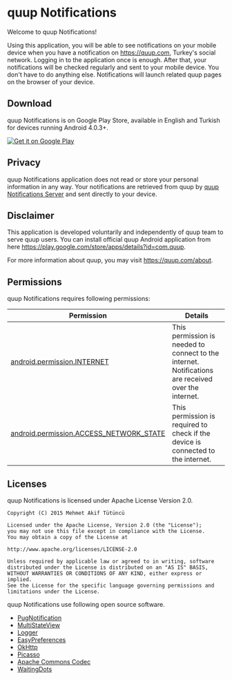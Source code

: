 quup Notifications
=================================

Welcome to quup Notifications!

Using this application, you will be able to see notifications on your mobile device when you have a notification on https://quup.com, Turkey's social network. Logging in to the application once is enough. After that, your notifications will be checked regularly and sent to your mobile device. You don't have to do anything else.
Notifications will launch related quup pages on the browser of your device.

Download
--------------
quup Notifications is on Google Play Store, available in English and Turkish for devices running Android 4.0.3+.

<a href="https://play.google.com/store/apps/details?id=com.mehmetakiftutuncu.quupnotifications">
  <img alt="Get it on Google Play"
       src="https://developer.android.com/images/brand/en_generic_rgb_wo_60.png" />
</a>

Privacy
--------------
quup Notifications application does not read or store your personal information in any way. Your notifications are retrieved from quup by [quup Notifications Server](https://github.com/mehmetakiftutuncu/quupNotificationsServer) and sent directly to your device.

Disclaimer
--------------
This application is developed voluntarily and independently of quup team to serve quup users. You can install official quup Android application from here https://play.google.com/store/apps/details?id=com.quup.

For more information about quup, you may visit https://quup.com/about.

Permissions
--------------
quup Notifications requires following permissions:

Permission | Details
---------- | -------
[android.permission.INTERNET](http://developer.android.com/reference/android/Manifest.permission.html#INTERNET) | This permission is needed to connect to the internet. Notifications are received over the internet.
[android.permission.ACCESS_NETWORK_STATE](http://developer.android.com/reference/android/Manifest.permission.html#ACCESS_NETWORK_STATE) | This permission is required to check if the device is connected to the internet.

Licenses
--------------
quup Notifications is licensed under Apache License Version 2.0.

```
Copyright (C) 2015 Mehmet Akif Tütüncü

Licensed under the Apache License, Version 2.0 (the "License");
you may not use this file except in compliance with the License.
You may obtain a copy of the License at

http://www.apache.org/licenses/LICENSE-2.0

Unless required by applicable law or agreed to in writing, software
distributed under the License is distributed on an "AS IS" BASIS,
WITHOUT WARRANTIES OR CONDITIONS OF ANY KIND, either express or implied.
See the License for the specific language governing permissions and
limitations under the License.
```

quup Notifications use following open source software.

* [PugNotification](https://github.com/halysongoncalves/PugNotification)
* [MultiStateView](https://github.com/Kennyc1012/MultiStateView)
* [Logger](https://github.com/orhanobut/Logger)
* [EasyPreferences](https://github.com/Pixplicity/EasyPreferences)
* [OkHttp](https://github.com/square/okhttp)
* [Picasso](https://github.com/square/picasso)
* [Apache Commons Codec](https://commons.apache.org/proper/commons-codec)
* [WaitingDots](https://github.com/tajchert/WaitingDots)
